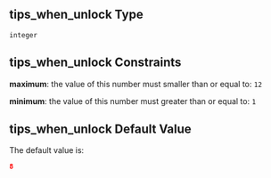 ## tips\_when\_unlock Type

`integer`

## tips\_when\_unlock Constraints

**maximum**: the value of this number must smaller than or equal to: `12`

**minimum**: the value of this number must greater than or equal to: `1`

## tips\_when\_unlock Default Value

The default value is:

```json
8
```

